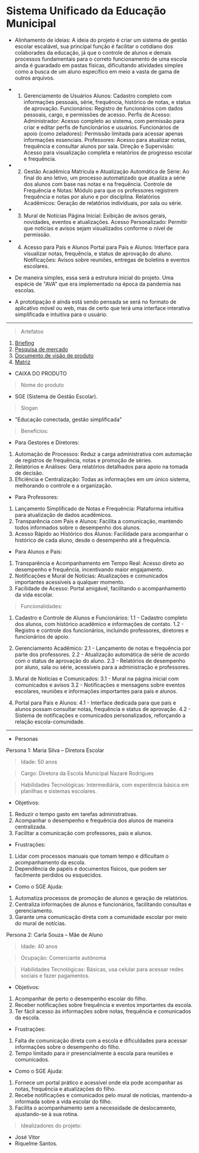 # Sistema Unificado da Educação Municipal

- Alinhamento de ideias:
A ideia do projeto é criar um sistema de gestão escolar escalável, sua principal função é facilitar o cotidiano dos colaborades da educação, já que o controle de alunos e demais processos fundamentais para o correto funcionamento de uma escola ainda é guaradado em pastas físicas, dificultando atividades simples como a busca de um aluno específico em meio a vasta de gama de outros arquivos.

- 1. Gerenciamento de Usuários
Alunos: Cadastro completo com informações pessoais, série, frequência, histórico de notas, e status de aprovação.
Funcionários: Registro de funcionários com dados pessoais, cargo, e permissões de acesso.
Perfis de Acesso:
Administrador: Acesso completo ao sistema, com permissão para criar e editar perfis de funcionários e usuários.
Funcionários de apoio (como zeladores): Permissão limitada para acessar apenas informações essenciais.
Professores: Acesso para atualizar notas, frequência e consultar alunos por sala.
Direção e Supervisão: Acesso para visualização completa e relatórios de progresso escolar e frequência.

- 2. Gestão Acadêmica
Matrícula e Atualização Automática de Série: Ao final do ano letivo, um processo automatizado que atualiza a série dos alunos com base nas notas e na frequência.
Controle de Frequência e Notas: Módulo para que os professores registrem frequência e notas por aluno e por disciplina.
Relatórios Acadêmicos: Geração de relatórios individuais, por sala ou série.

- 3. Mural de Notícias
Página Inicial: Exibição de avisos gerais, novidades, eventos e atualizações.
Acesso Personalizado: Permitir que notícias e avisos sejam visualizados conforme o nível de permissão.

- 4. Acesso para Pais e Alunos
Portal para Pais e Alunos: Interface para visualizar notas, frequência, e status de aprovação do aluno.
Notificações: Avisos sobre reuniões, entregas de boletins e eventos escolares.

* De maneira simples, essa será a estrutura inicial do projeto. Uma espécie de "AVA" que era implementado na época da pandemia nas escolas.

* A prototipação é ainda está sendo pensada se será no formato de aplicativo móvel ou web, mas de certo que terá uma interface interativa simplificada e intuitiva para o usuário.

-----------------------------------------------------------------------------------------------------------------------
> Artefatos
1. [Briefing](https://github.com/jose-vitorr/SUEM/blob/main/BriefingDocument)
2. [Pesquisa de mercado](https://github.com/jose-vitorr/SUEM/blob/main/DocPesquisaMercado)
3. [Documento de visão de produto](https://github.com/jose-vitorr/SUEM/blob/main/DocVisaoProduto)
4. [Matriz](https://github.com/jose-vitorr/SUEM/blob/main/MatrizEouNao_FazNFaz)
 
- CAIXA DO PRODUTO

> Nome do produto
- SGE (Sistema de Gestão Escolar).

> Slogan
- "Educação conectada, gestão simplificada"

> Benefícios:
- Para Gestores e Diretores:
1. Automação de Processos: Reduz a carga administrativa com automação de registros de frequência, notas e promoção de séries.
2. Relatórios e Análises: Gera relatórios detalhados para apoio na tomada de decisão.
3. Eficiência e Centralização: Todas as informações em um único sistema, melhorando o controle e a organização.

- Para Professores:
1. Lançamento Simplificado de Notas e Frequência: Plataforma intuitiva para atualização de dados acadêmicos.
2. Transparência com Pais e Alunos: Facilita a comunicação, mantendo todos informados sobre o desempenho dos alunos.
3. Acesso Rápido ao Histórico dos Alunos: Facilidade para acompanhar o histórico de cada aluno, desde o desempenho até a frequência.

- Para Alunos e Pais:
1. Transparência e Acompanhamento em Tempo Real: Acesso direto ao desempenho e frequência, incentivando maior engajamento.
2. Notificações e Mural de Notícias: Atualizações e comunicados importantes acessíveis a qualquer momento.
3. Facilidade de Acesso: Portal amigável, facilitando o acompanhamento da vida escolar.

> Funcionalidades:

1. Cadastro e Controle de Alunos e Funcionários:
1.1 - Cadastro completo dos alunos, com histórico acadêmico e informações de contato.
1.2 - Registro e controle dos funcionários, incluindo professores, diretores e funcionários de apoio.
    
2. Gerenciamento Acadêmico:
2.1 - Lançamento de notas e frequência por parte dos professores.
2.2 - Atualização automática de série de acordo com o status de aprovação do aluno.
2.3 - Relatórios de desempenho por aluno, sala ou série, acessíveis para a administração e professores.
    
3. Mural de Notícias e Comunicados:
3.1 - Mural na página inicial com comunicados e avisos
3.2 - Notificações e mensagens sobre eventos escolares, reuniões e informações importantes para pais e alunos.
    
4. Portal para Pais e Alunos:
4.1 - Interface dedicada para que pais e alunos possam consultar notas, frequência e status de aprovação.
4.2 - Sistema de notificações e comunicados personalizados, reforçando a relação escola-comunidade.
------------------------------------------------------------------------------------------------------------------------------------------------------------------------

- Personas

Persona 1: Maria Silva – Diretora Escolar

> Idade: 50 anos

> Cargo: Diretora da Escola Municipal Nazaré Rodrigues

> Habilidades Tecnológicas: Intermediária, com experiência básica em planilhas e sistemas escolares.

- Objetivos:
1. Reduzir o tempo gasto em tarefas administrativas.
2. Acompanhar o desempenho e frequência dos alunos de maneira centralizada.
3. Facilitar a comunicação com professores, pais e alunos.

- Frustrações:
1. Lidar com processos manuais que tomam tempo e dificultam o acompanhamento da escola.
2. Dependência de papéis e documentos físicos, que podem ser facilmente perdidos ou esquecidos.

- Como o SGE Ajuda:
1. Automatiza processos de promoção de alunos e geração de relatórios.
2. Centraliza informações de alunos e funcionários, facilitando consultas e gerenciamento.
3. Garante uma comunicação direta com a comunidade escolar por meio do mural de notícias.

Persona 2: Carla Souza – Mãe de Aluno

> Idade: 40 anos

> Ocupação: Comerciante autônoma

> Habilidades Tecnológicas: Básicas, usa celular para acessar redes sociais e fazer pagamentos.

- Objetivos:
1. Acompanhar de perto o desempenho escolar do filho.
2. Receber notificações sobre frequência e eventos importantes da escola.
3. Ter fácil acesso às informações sobre notas, frequência e comunicados da escola.
   
- Frustrações:
1. Falta de comunicação direta com a escola e dificuldades para acessar informações sobre o desempenho do filho.
2. Tempo limitado para ir presencialmente à escola para reuniões e comunicados.

- Como o SGE Ajuda:
1. Fornece um portal prático e acessível onde ela pode acompanhar as notas, frequência e atualizações do filho.
2. Recebe notificações e comunicados pelo mural de notícias, mantendo-a informada sobre a vida escolar do filho.
3. Facilita o acompanhamento sem a necessidade de deslocamento, ajustando-se à sua rotina.


> Idealizadores do projeto: 
- José Vitor
- Riquelme Santos.
